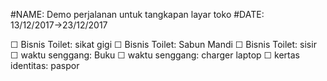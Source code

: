 #NAME: Demo perjalanan untuk tangkapan layar toko
#DATE: 13/12/2017→23/12/2017

☐ Bisnis Toilet: sikat gigi 
☐ Bisnis Toilet: Sabun Mandi 
☐ Bisnis Toilet: sisir 
☐ waktu senggang: Buku 
☐ waktu senggang: charger laptop 
☐ kertas identitas: paspor
